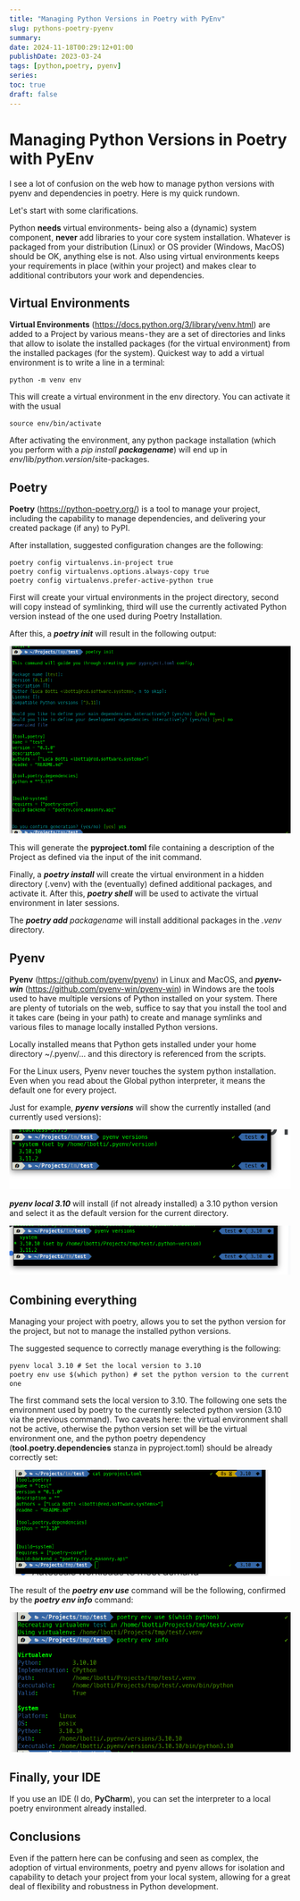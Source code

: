 ```yaml
---
title: "Managing Python Versions in Poetry with PyEnv"
slug: pythons-poetry-pyenv
summary:
date: 2024-11-18T00:29:12+01:00
publishDate: 2023-03-24
tags: [python,poetry, pyenv]
series:
toc: true
draft: false
---
```

<!--
Checklist:
- [ ] Outline
- [ ] Draft 1
- [ ] Edit
    - [ ] Check trouble / vale
    - [ ] One sentence per line
    - [ ] Check preview in browser
    - [ ] Put in all links
- [ ] Create summary
- [ ] Tidy up
    - [ ] Set publishDate
    - [ ] Toggle draft
    - [ ] Check tags
    - [ ] Remove checklist
    - [ ] Remove outline
- [ ] Publish to hosting

Outline:
- 
-->

# Managing Python Versions in Poetry with PyEnv
I see a lot of confusion on the web how to manage python versions with pyenv and dependencies in poetry. Here is my quick rundown.

Let's start with some clarifications.

Python **needs** virtual environments- being also a (dynamic) system component, **never** add libraries to your core system installation. Whatever is packaged from your distribution (Linux) or OS provider (Windows, MacOS) should be OK, anything else is not. Also using virtual environments keeps your requirements in place (within your project) and makes clear to additional contributors your work and dependencies.
## Virtual Environments
**Virtual Environments** (https://docs.python.org/3/library/venv.html) are added to a Project by various means - they are a set of directories and links that allow to isolate the installed packages (for the virtual environment) from the installed packages (for the system).
Quickest way to add a virtual environment is to write a line in a terminal:

```shell
python -m venv env
```

This will create a virtual environment in the env directory. You can activate it with the usual
```shell
source env/bin/activate
```
After activating the environment, any python package installation (which you perform with a _pip install_ **_packagename_**) will end up in _env_/lib/_python.version_/site-packages.
## Poetry
**Poetry** (https://python-poetry.org/) is a tool to manage your project, including the capability to manage dependencies, and delivering your created package (if any) to PyPI.

After installation, suggested configuration changes are the following:
```shell
poetry config virtualenvs.in-project true
poetry config virtualenvs.options.always-copy true
poetry config virtualenvs.prefer-active-python true
```
First will create your virtual environments in the project directory, second will copy instead of symlinking, third will use the currently activated Python version instead of the one used during Poetry Installation.

After this, a **_poetry init_** will result in the following output:

![poetry result](./images/2023-03-24/2023-03-24-image-01.png)

This will generate the **pyproject.toml** file containing a description of the Project as defined via the input of the init command.

Finally, a **_poetry install_** will create the virtual environment in a hidden directory (.venv) with the (eventually) defined additional packages, and activate it. After this, **_poetry shell_** will be used to activate the virtual environment in later sessions.

The **_poetry add_** _packagename_ will install additional packages in the _.venv_ directory.

## Pyenv
**Pyenv** (https://github.com/pyenv/pyenv) in Linux and MacOS, and **_pyenv-win_** (https://github.com/pyenv-win/pyenv-win) in Windows are the tools used to have multiple versions of Python installed on your system. There are plenty of tutorials on the web, suffice to say that you install the tool and it takes care (being in your path) to create and manage symlinks and various files to manage locally installed Python versions.

Locally installed means that Python gets installed under your home directory ~/.pyenv/… and this directory is referenced from the scripts.

For the Linux users, Pyenv never touches the system python installation. Even when you read about the Global python interpreter, it means the default one for every project.

Just for example, **_pyenv versions_** will show the currently installed (and currently used versions):

![Currently installed Versions and selected version](./images/2023-03-24/2023-03-24-image-02.png)

**_pyenv local 3.10_** will install (if not already installed) a 3.10 python version and select it as the default version for the current directory.

![Selected version for current directory.](./images/2023-03-24/2023-03-24-image-03.png)

## Combining everything
Managing your project with poetry, allows you to set the python version for the project, but not to manage the installed python versions.

The suggested sequence to correctly manage everything is the following:

```shell
pyenv local 3.10 # Set the local version to 3.10
poetry env use $(which python) # set the python version to the current one
```

The first command sets the local version to 3.10. The following one sets the environment used by poetry to the currently selected python version (3.10 via the previous command). Two caveats here: the virtual environment shall not be active, otherwise the python version set will be the virtual environment one, and the python poetry dependency (**tool.poetry.dependencies** stanza in pyproject.toml) should be already correctly set:

![python = "^3.10" means 3.10 and later](./images/2023-03-24/2023-03-24-image-04.png)


The result of the **_poetry env use_** command will be the following, confirmed by the _**poetry env info**_ command:

![Python version has been changed, confirmed via the info command. Note that the virtual environment has been recreated.](./images/2023-03-24/2023-03-24-image-05.png)

## Finally, your IDE
If you use an IDE (I do, **PyCharm**), you can set the interpreter to a local poetry environment already installed.

## Conclusions
Even if the pattern here can be confusing and seen as complex, the adoption of virtual environments, poetry and pyenv allows for isolation and capability to detach your project from your local system, allowing for a great deal of flexibility and robustness in Python development.